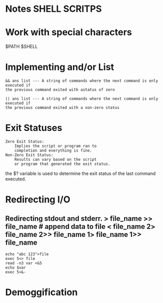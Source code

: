 # Notes SHELL SCRITPS

# Work with special characters 
  $PATH
  $SHELL

# Implementing and/or List 

    && ans list --- A string of commands where the next command is only executed if
    the previous command exited with astatus of zero

    || ans list --- A string of commands where the next command is only executed if
    the previous command exited with a non-zero status

# Exit Statuses 
    Zero Exit Status:
        Implies the script or program ran to
        completion and everything is fine.
    Non-Zero Exit Status:
        Results can vary based on the script
        or program that generated the exit status.
        
 the $? variable is used to determine the exit status of the last command executed.

 # Redirecting I/O
 Redirecting stdout and stderr. 
    > file_name
    >> file_name  # append data to file
    < file_name
    2> file_name
    2>> file_name
    1> file_name
    1>> file_name
 --------------------------------------------------------------------------------
    echo "abc 123">file
    exec 5<> file
    read -n3 var <&5
    echo $var
    exec 5>&-

# Demoggification   